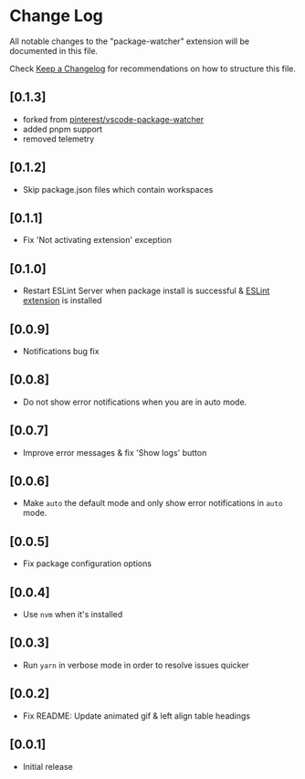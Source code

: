 # Change Log

All notable changes to the "package-watcher" extension will be documented in this file.

Check [Keep a Changelog](http://keepachangelog.com/) for recommendations on how to structure this file.

## [0.1.3]

- forked from [pinterest/vscode-package-watcher](https://github.com/pinterest/vscode-package-watcher)
- added pnpm support
- removed telemetry

## [0.1.2]

- Skip package.json files which contain workspaces

## [0.1.1]

- Fix 'Not activating extension' exception

## [0.1.0]

- Restart ESLint Server when package install is successful & [ESLint extension](https://marketplace.visualstudio.com/items?itemName=dbaeumer.vscode-eslint) is installed

## [0.0.9]

- Notifications bug fix

## [0.0.8]

- Do not show error notifications when you are in auto mode.

## [0.0.7]

- Improve error messages & fix 'Show logs' button

## [0.0.6]

- Make `auto` the default mode and only show error notifications in `auto` mode.

## [0.0.5]

- Fix package configuration options

## [0.0.4]

- Use `nvm` when it's installed

## [0.0.3]

- Run `yarn` in verbose mode in order to resolve issues quicker

## [0.0.2]

- Fix README: Update animated gif & left align table headings

## [0.0.1]

- Initial release
